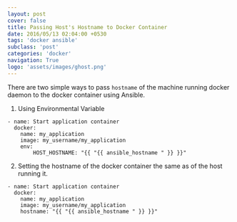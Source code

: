 ```yaml
---
layout: post
cover: false
title: Passing Host's Hostname to Docker Container
date: 2016/05/13 02:04:00 +0530
tags: 'docker ansible'
subclass: 'post'
categories: 'docker'
navigation: True
logo: 'assets/images/ghost.png'
---
```



There are two simple ways to pass `hostname` of the machine running docker daemon to the docker container using Ansible.

1. Using Environmental Variable

```
- name: Start application container
  docker:
    name: my_application
    image: my_username/my_application
    env:
        HOST_HOSTNAME: "{{ "{{ ansible_hostname " }} }}"
```

2. Setting the hostname of the docker container the same as of the host running it.

```
- name: Start application container
  docker:
    name: my_application
    image: my_username/my_application
    hostname: "{{ "{{ ansible_hostname " }} }}"
```
